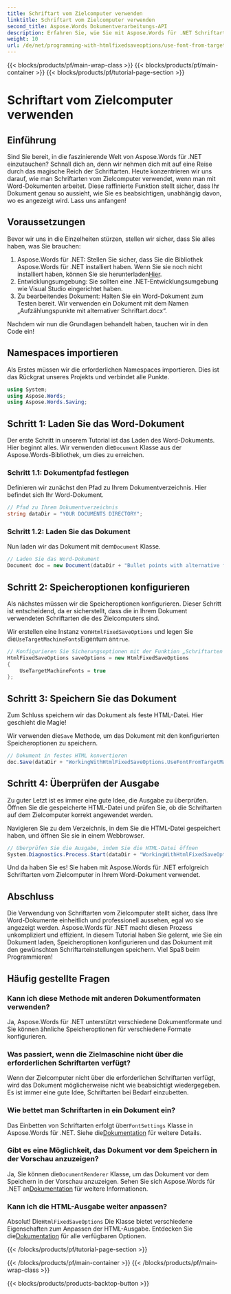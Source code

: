 ```yaml
---
title: Schriftart vom Zielcomputer verwenden
linktitle: Schriftart vom Zielcomputer verwenden
second_title: Aspose.Words Dokumentverarbeitungs-API
description: Erfahren Sie, wie Sie mit Aspose.Words für .NET Schriftarten vom Zielcomputer in Ihren Word-Dokumenten verwenden. Folgen Sie unserer Schritt-für-Schritt-Anleitung für eine nahtlose Schriftartenintegration.
weight: 10
url: /de/net/programming-with-htmlfixedsaveoptions/use-font-from-target-machine/
---
```


{{< blocks/products/pf/main-wrap-class >}}
{{< blocks/products/pf/main-container >}}
{{< blocks/products/pf/tutorial-page-section >}}

# Schriftart vom Zielcomputer verwenden

## Einführung

Sind Sie bereit, in die faszinierende Welt von Aspose.Words für .NET einzutauchen? Schnall dich an, denn wir nehmen dich mit auf eine Reise durch das magische Reich der Schriftarten. Heute konzentrieren wir uns darauf, wie man Schriftarten vom Zielcomputer verwendet, wenn man mit Word-Dokumenten arbeitet. Diese raffinierte Funktion stellt sicher, dass Ihr Dokument genau so aussieht, wie Sie es beabsichtigen, unabhängig davon, wo es angezeigt wird. Lass uns anfangen!

## Voraussetzungen

Bevor wir uns in die Einzelheiten stürzen, stellen wir sicher, dass Sie alles haben, was Sie brauchen:

1.  Aspose.Words für .NET: Stellen Sie sicher, dass Sie die Bibliothek Aspose.Words für .NET installiert haben. Wenn Sie sie noch nicht installiert haben, können Sie sie herunterladen[Hier](https://releases.aspose.com/words/net/).
2. Entwicklungsumgebung: Sie sollten eine .NET-Entwicklungsumgebung wie Visual Studio eingerichtet haben.
3. Zu bearbeitendes Dokument: Halten Sie ein Word-Dokument zum Testen bereit. Wir verwenden ein Dokument mit dem Namen „Aufzählungspunkte mit alternativer Schriftart.docx“.

Nachdem wir nun die Grundlagen behandelt haben, tauchen wir in den Code ein!

## Namespaces importieren

Als Erstes müssen wir die erforderlichen Namespaces importieren. Dies ist das Rückgrat unseres Projekts und verbindet alle Punkte.

```csharp
using System;
using Aspose.Words;
using Aspose.Words.Saving;
```

## Schritt 1: Laden Sie das Word-Dokument

 Der erste Schritt in unserem Tutorial ist das Laden des Word-Dokuments. Hier beginnt alles. Wir verwenden die`Document` Klasse aus der Aspose.Words-Bibliothek, um dies zu erreichen.

### Schritt 1.1: Dokumentpfad festlegen

Definieren wir zunächst den Pfad zu Ihrem Dokumentverzeichnis. Hier befindet sich Ihr Word-Dokument.

```csharp
// Pfad zu Ihrem Dokumentverzeichnis
string dataDir = "YOUR DOCUMENTS DIRECTORY";
```

### Schritt 1.2: Laden Sie das Dokument

 Nun laden wir das Dokument mit dem`Document` Klasse.

```csharp
// Laden Sie das Word-Dokument
Document doc = new Document(dataDir + "Bullet points with alternative font.docx");
```

## Schritt 2: Speicheroptionen konfigurieren

Als nächstes müssen wir die Speicheroptionen konfigurieren. Dieser Schritt ist entscheidend, da er sicherstellt, dass die in Ihrem Dokument verwendeten Schriftarten die des Zielcomputers sind.

 Wir erstellen eine Instanz von`HtmlFixedSaveOptions` und legen Sie die`UseTargetMachineFonts`Eigentum an`true`.

```csharp
// Konfigurieren Sie Sicherungsoptionen mit der Funktion „Schriftarten vom Zielcomputer verwenden“
HtmlFixedSaveOptions saveOptions = new HtmlFixedSaveOptions
{
    UseTargetMachineFonts = true
};
```

## Schritt 3: Speichern Sie das Dokument

Zum Schluss speichern wir das Dokument als feste HTML-Datei. Hier geschieht die Magie!

 Wir verwenden die`Save` Methode, um das Dokument mit den konfigurierten Speicheroptionen zu speichern.

```csharp
// Dokument in festes HTML konvertieren
doc.Save(dataDir + "WorkingWithHtmlFixedSaveOptions.UseFontFromTargetMachine.html", saveOptions);
```

## Schritt 4: Überprüfen der Ausgabe

Zu guter Letzt ist es immer eine gute Idee, die Ausgabe zu überprüfen. Öffnen Sie die gespeicherte HTML-Datei und prüfen Sie, ob die Schriftarten auf dem Zielcomputer korrekt angewendet werden.

Navigieren Sie zu dem Verzeichnis, in dem Sie die HTML-Datei gespeichert haben, und öffnen Sie sie in einem Webbrowser.

```csharp
// Überprüfen Sie die Ausgabe, indem Sie die HTML-Datei öffnen
System.Diagnostics.Process.Start(dataDir + "WorkingWithHtmlFixedSaveOptions.UseFontFromTargetMachine.html");
```

Und da haben Sie es! Sie haben mit Aspose.Words für .NET erfolgreich Schriftarten vom Zielcomputer in Ihrem Word-Dokument verwendet.

## Abschluss

Die Verwendung von Schriftarten vom Zielcomputer stellt sicher, dass Ihre Word-Dokumente einheitlich und professionell aussehen, egal wo sie angezeigt werden. Aspose.Words für .NET macht diesen Prozess unkompliziert und effizient. In diesem Tutorial haben Sie gelernt, wie Sie ein Dokument laden, Speicheroptionen konfigurieren und das Dokument mit den gewünschten Schriftarteinstellungen speichern. Viel Spaß beim Programmieren!

## Häufig gestellte Fragen

### Kann ich diese Methode mit anderen Dokumentformaten verwenden?
Ja, Aspose.Words für .NET unterstützt verschiedene Dokumentformate und Sie können ähnliche Speicheroptionen für verschiedene Formate konfigurieren.

### Was passiert, wenn die Zielmaschine nicht über die erforderlichen Schriftarten verfügt?
Wenn der Zielcomputer nicht über die erforderlichen Schriftarten verfügt, wird das Dokument möglicherweise nicht wie beabsichtigt wiedergegeben. Es ist immer eine gute Idee, Schriftarten bei Bedarf einzubetten.

### Wie bettet man Schriftarten in ein Dokument ein?
 Das Einbetten von Schriftarten erfolgt über`FontSettings` Klasse in Aspose.Words für .NET. Siehe die[Dokumentation](https://reference.aspose.com/words/net/) für weitere Details.

### Gibt es eine Möglichkeit, das Dokument vor dem Speichern in der Vorschau anzuzeigen?
 Ja, Sie können die`DocumentRenderer` Klasse, um das Dokument vor dem Speichern in der Vorschau anzuzeigen. Sehen Sie sich Aspose.Words für .NET an[Dokumentation](https://reference.aspose.com/words/net/) für weitere Informationen.

### Kann ich die HTML-Ausgabe weiter anpassen?
 Absolut! Die`HtmlFixedSaveOptions` Die Klasse bietet verschiedene Eigenschaften zum Anpassen der HTML-Ausgabe. Entdecken Sie die[Dokumentation](https://reference.aspose.com/words/net/) für alle verfügbaren Optionen.

{{< /blocks/products/pf/tutorial-page-section >}}

{{< /blocks/products/pf/main-container >}}
{{< /blocks/products/pf/main-wrap-class >}}

{{< blocks/products/products-backtop-button >}}
